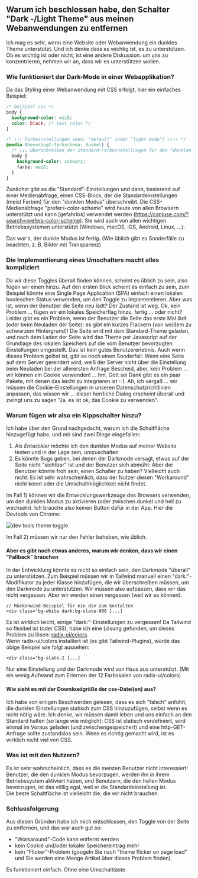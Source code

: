 ## Warum ich beschlossen habe, den Schalter "Dark -/Light Theme" aus meinen Webanwendungen zu entfernen

Ich mag es sehr, wenn eine Website oder Webanwendung ein dunkles Theme unterstützt. Und ich denke
dass es wichtig ist, es zu unterstützen. Ob es wichtig ist oder nicht, ist eine andere Diskussion.
um uns zu konzentrieren, nehmen wir an, dass wir es unterstützen wollen.

### Wie funktioniert der Dark-Mode in einer Webapplikation?

Da das Styling einer Webanwendung mit CSS erfolgt, hier ein einfaches Beispiel:

```css
/* beispiel css */
body {
  background-color: weiß;
  color: black; /* text color */
}

/* ↑↑↑ Farbeinstellungen oben: "default" (oder "light mode") ↑↑↑↑ */
@media (bevorzugt-farbschema: dunkel) {
  /* ↓↓↓ Überschreiben der Standard-Farbeinstellungen für den "dunklen Modus" ↓↓↓ */
  body {
    background-color: schwarz;
    farbe: weiß;
  }
}
```

Zunächst gibt es die "Standard"-Einstellungen und dann, basierend auf einer Medienabfrage, einen CSS-Block, der die Standardeinstellungen (meist Farben) für den "dunklen Modus" überschreibt.
Die CSS-Medienabfrage "prefers-color-scheme" wird heute von allen Browsern unterstützt und kann [gefahrlos] verwendet werden (https://caniuse.com/?search=prefers-color-scheme). Sie wird auch von allen wichtigen Betriebssystemen unterstützt (Windows, macOS, iOS, Android, Linux, ...).

Das war's, der dunkle Modus ist fertig. (Wie üblich gibt es Sonderfälle zu beachten, z. B. Bilder mit Transparenz)

### Die Implementierung eines Umschalters macht alles kompliziert

Da wir diese Toggles überall finden können, scheint es üblich zu sein, also fügen wir einen hinzu.
Auf den ersten Blick scheint es einfach zu sein, zum Beispiel könnte eine Single Page Application (SPA) einfach einen lokalen booleschen Status verwenden, um den Toggle zu implementieren.
Aber was ist, wenn der Benutzer die Seite neu lädt? Der Zustand ist weg. Ok, kein Problem ... fügen wir ein lokales Speicherflag hinzu. fertig ... oder nicht?
Leider gibt es ein Problem, wenn der Benutzer die Seite das erste Mal lädt (oder beim Neuladen der Seite): es gibt ein kurzes Flackern (von weißem zu schwarzem Hintergrund)! Die Seite wird mit dem Standard-Theme geladen, und nach dem Laden der Seite wird das Theme per Javascript auf der Grundlage des lokalen Speichers auf die vom Benutzer bevorzugten Einstellungen umgestellt. Das ist kein gutes Benutzererlebnis. Auch wenn dieses Problem gelöst ist, gibt es noch einen Sonderfall: Wenn eine Seite auf dem Server gerendert wird, weiß der Server nicht über die Einstellung beim Neuladen bei der allerersten Anfrage Bescheid, aber, kein Problem ... wir können ein Cookie verwenden! ... hm, Gott sei Dank gibt es ein paar Pakete, mit denen das leicht zu integrieren ist :-). Ah, ich vergaß ... wir müssen die Cookie-Einstellungen in unseren Datenschutzrichtlinien anpassen, das wissen wir ... dieser herrliche Dialog erscheint überall und zwingt uns zu sagen "Ja, es ist ok, das Cookie zu verwenden".

### Warum fügen wir also ein Kippschalter hinzu?

Ich habe über den Grund nachgedacht, warum ich die Schaltfläche hinzugefügt habe, und mir sind zwei Dinge eingefallen:

1. Als _Entwickler_ möchte ich den dunklen Modus auf meiner Website testen und in der Lage sein, umzuschalten
2. Es könnte Bugs geben, bei denen der Darkmode versagt, etwas auf der Seite nicht "sichtbar" ist und der Benutzer sich abmüht: Aber der Benutzer könnte froh sein, einen Schalter zu haben? Vielleicht auch nicht: Es ist sehr wahrscheinlich, dass der Nutzer diesen "Workaround" nicht kennt oder die Umschaltmöglichkeit nicht findet.

Im Fall 1) können wir die Entwicklungswerkzeuge des Browsers verwenden, um den dunklen Modus zu aktivieren (oder zwischen dunkel und hell zu wechseln). Ich brauche also keinen Button dafür in der App. Hier die Devtools von Chrome:

![dev tools theme toggle](/img/blog/devtools-darkmode.webp)

Im Fall 2) müssen wir nur den Fehler beheben, wie üblich.

#### Aber es gibt noch etwas anderes, warum wir denken, dass wir einen "Fallback" brauchen

In der Entwicklung könnte es nicht so einfach sein, den Darkmode "überall" zu unterstützen. Zum Beispiel müssen wir in Tailwind manuell einen "dark:"-Modifikator zu jeder Klasse hinzufügen, die wir überschreiben müssen, um den Darkmode zu unterstützen. Wir müssen also aufpassen, dass wir das nicht vergessen. Aber wir werden einen vergessen (weil wir es können).

```
// Rückenwind-Beispiel für ein div zum Gestalten
<div class="bg-white dark:bg-slate-800 [...]

```

Es ist wirklich leicht, einige "dark:"-Einstellungen zu vergessen! Da Tailwind so flexibel ist (oder CSS), habe ich eine Lösung gefunden, um dieses Problem zu lösen:
[radix-ui/colors](https://www.radix-ui.com/colors).  
Wenn radix-ui/colors installiert ist (es gibt Tailwind-Plugins), würde das obige Beispiel wie folgt aussehen:

```
<div class="bg-slate-2 [...]
```

Nur eine Einstellung und der Darkmode wird von Haus aus unterstützt. (Mit ein wenig Aufwand zum Erlernen der 12 Farbskalen von radix-ui/colors)

#### Wie sieht es mit der Downloadgröße der css-Datei(en) aus?

Ich habe von einigen Beschwerden gelesen, dass es sich "falsch" anfühlt, die dunklen Einstellungen statisch zum CSS hinzuzufügen, selbst wenn es nicht nötig wäre.
Ich denke, wir müssen damit leben und uns einfach an den Standard halten (so lange wie möglich): CSS ist statisch vordefiniert, wird einmal im Voraus geladen (und zwischengespeichert) und eine http-GET-Anfrage sollte zustandslos sein. Wenn es richtig gemacht wird, ist es wirklich nicht viel von CSS.

### Was ist mit den Nutzern?

Es ist sehr wahrscheinlich, dass es die meisten Benutzer nicht interessiert!
Benutzer, die den dunklen Modus bevorzugen, werden ihn in ihrem Betriebssystem aktiviert haben, und Benutzern, die den hellen Modus bevorzugen, ist das völlig egal, weil er die Standardeinstellung ist.  
Die beste Schaltfläche ist vielleicht die, die wir nicht brauchen.

### Schlussfolgerung

Aus diesen Gründen habe ich mich entschlossen, den Toggle von der Seite zu entfernen, und das war auch gut so:

- "Workaround"-Code kann entfernt werden
- kein Cookie und/oder lokaler Speichereintrag mehr
- kein "Flicker"-Problem (googeln Sie nach "theme flicker on page load" und Sie werden eine Menge Artikel über dieses Problem finden).

Es funktioniert einfach. Ohne eine Umschalttaste.
